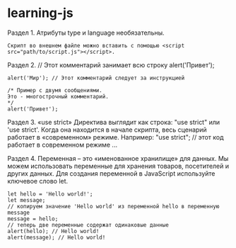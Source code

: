 # learning-js
Раздел 1.
    <script src="file.js">
      alert(1); // содержимое игнорируется, так как есть атрибут src
    </script>
    Атрибуты type и language необязательны.

    Скрипт во внешнем файле можно вставить с помощью <script src="path/to/script.js"></script>.

Раздел 2.
    // Этот комментарий занимает всю строку
    alert('Привет');

    alert('Мир'); // Этот комментарий следует за инструкцией

    /* Пример с двумя сообщениями.
    Это - многострочный комментарий.
    */
    alert('Привет');

Раздел 3.
    «use strict»
    Директива выглядит как строка: "use strict" или 'use strict'. Когда она находится в начале скрипта, весь сценарий работает в «современном» режиме.
    Например:
    "use strict";
    // этот код работает в современном режиме
    ...

Раздел 4.
    Переменная – это «именованное хранилище» для данных. Мы можем использовать переменные для хранения товаров, посетителей и других данных.
    Для создания переменной в JavaScript используйте ключевое слово let.

    let hello = 'Hello world!';
    let message;
    // копируем значение 'Hello world' из переменной hello в переменную message
    message = hello;
    // теперь две переменные содержат одинаковые данные
    alert(hello); // Hello world!
    alert(message); // Hello world!

    





